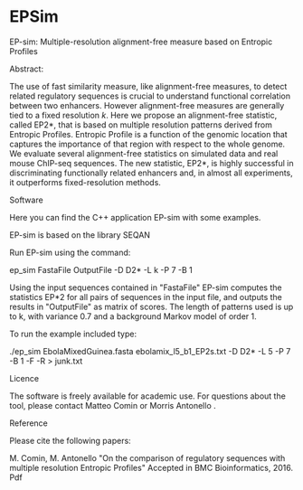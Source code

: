 # EPSim


EP-sim: Multiple-resolution alignment-free measure based on Entropic Profiles

Abstract:

The use of fast similarity measure, like alignment-free measures, to detect related regulatory sequences is crucial to understand functional correlation between two enhancers. However alignment-free measures are generally tied to a fixed resolution $k$. Here we propose an alignment-free statistic, called EP2*, that is based on multiple resolution patterns derived from Entropic Profiles. Entropic Profile is a function of the genomic location that captures the importance of that region with respect to the whole genome. We evaluate several alignment-free statistics on simulated data and real mouse ChIP-seq sequences. The new statistic, EP2*, is highly successful in discriminating functionally related enhancers and, in almost all experiments, it outperforms fixed-resolution methods.

Software

Here you can find the C++ application EP-sim with some examples.

EP-sim is based on the library SEQAN

Run EP-sim using the command:

ep_sim FastaFile OutputFile -D D2* -L k -P 7 -B 1

Using the input sequences contained in "FastaFile" EP-sim computes the statistics EP*2 for all pairs of sequences in the input file, and outputs the results in "OutputFile" as matrix of scores. The length of patterns used is up to k, with variance 0.7 and a background Markov model of order 1.

To run the example included type:

./ep_sim EbolaMixedGuinea.fasta ebolamix_l5_b1_EP2s.txt -D D2* -L 5 -P 7 -B 1 -F -R > junk.txt


Licence

The software is freely available for academic use.
For questions about the tool, please contact Matteo Comin or Morris Antonello .


Reference

Please cite the following papers:

M. Comin, M. Antonello
"On the comparison of regulatory sequences with multiple resolution Entropic Profiles"
Accepted in BMC Bioinformatics, 2016. Pdf

 

 
